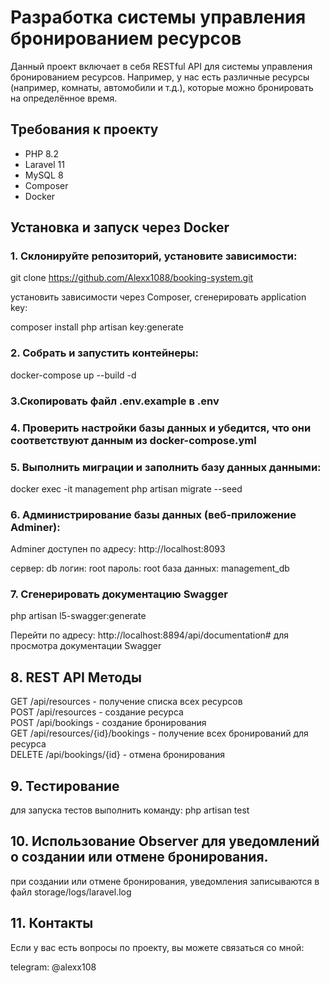 # Разработка системы управления бронированием ресурсов
Данный проект включает в себя RESTful API для системы управления бронированием ресурсов. Например, у нас есть различные ресурсы 
(например, комнаты, автомобили и т.д.), которые можно бронировать на определённое время. 

## Требования к проекту

- PHP 8.2
- Laravel 11
- MySQL 8
- Composer
- Docker

## Установка и запуск через Docker

### 1. Склонируйте репозиторий, установите зависимости:

git clone https://github.com/Alexx1088/booking-system.git

установить зависимости через Composer, сгенерировать application key:

composer install
php artisan key:generate

### 2.  Собрать и запустить контейнеры:

docker-compose up --build -d

### 3.Скопировать файл .env.example в .env

### 4. Проверить настройки базы данных и убедится, что они соответствуют данным из docker-compose.yml

### 5. Выполнить миграции и заполнить базу данных данными:

docker exec -it management php artisan migrate --seed

### 6. Администрирование базы данных (веб-приложение Adminer):

Adminer доступен по адресу: http://localhost:8093

сервер: db
логин: root
пароль: root
база данных: management_db

### 7. Сгенерировать документацию Swagger

php artisan l5-swagger:generate

Перейти по адресу: http://localhost:8894/api/documentation# для просмотра документации Swagger

## 8. REST API Методы

GET   /api/resources - получение списка всех ресурсов  
POST  /api/resources - cоздание ресурса   
POST  /api/bookings  - cоздание бронирования  
GET   /api/resources/{id}/bookings - получение всех бронирований для ресурса  
DELETE /api/bookings/{id} - отмена бронирования  

## 9. Тестирование

для запуска тестов выполнить команду: php artisan test

## 10. Использование Observer для уведомлений о создании или отмене бронирования.

при создании или отмене бронирования, уведомления записываются в файл storage/logs/laravel.log

## 11. Контакты

Если у вас есть вопросы по проекту, вы можете связаться со мной:

telegram: @alexx108
